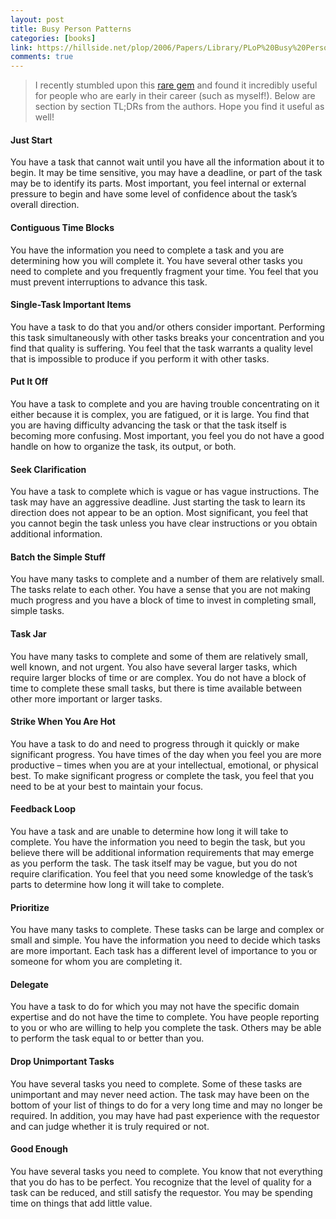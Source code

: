 ```yaml
---
layout: post
title: Busy Person Patterns
categories: [books]
link: https://hillside.net/plop/2006/Papers/Library/PLoP%20Busy%20Person%20Pattern%20v8.pdf
comments: true
---
```


> I recently stumbled upon this [rare gem](https://hillside.net/plop/2006/Papers/Library/PLoP%20Busy%20Person%20Pattern%20v8.pdf) and found it incredibly useful for people who are early in their career (such as myself!). Below are section by section TL;DRs from the authors. Hope you find it useful as well!

#### Just Start
You have a task that cannot wait until you have all the information about it to begin. It
may be time sensitive, you may have a deadline, or part of the task may be to identify its
parts. Most important, you feel internal or external pressure to begin and have some
level of confidence about the task’s overall direction.

#### Contiguous Time Blocks
You have the information you need to complete a task and you are determining how you
will complete it. You have several other tasks you need to complete and you frequently
fragment your time. You feel that you must prevent interruptions to advance this task.

#### Single-Task Important Items
You have a task to do that you and/or others consider important. Performing this task
simultaneously with other tasks breaks your concentration and you find that quality is
suffering. You feel that the task warrants a quality level that is impossible to produce if
you perform it with other tasks.

#### Put It Off
You have a task to complete and you are having trouble concentrating on it either
because it is complex, you are fatigued, or it is large. You find that you are having
difficulty advancing the task or that the task itself is becoming more confusing. Most
important, you feel you do not have a good handle on how to organize the task, its output,
or both.

#### Seek Clarification
You have a task to complete which is vague or has vague instructions. The task may
have an aggressive deadline. Just starting the task to learn its direction does not appear to
be an option. Most significant, you feel that you cannot begin the task unless you have
clear instructions or you obtain additional information.

#### Batch the Simple Stuff
You have many tasks to complete and a number of them are relatively small. The tasks
relate to each other. You have a sense that you are not making much progress and you
have a block of time to invest in completing small, simple tasks.

#### Task Jar
You have many tasks to complete and some of them are relatively small, well known, and
not urgent. You also have several larger tasks, which require larger blocks of time or are
complex. You do not have a block of time to complete these small tasks, but there is time
available between other more important or larger tasks. 

#### Strike When You Are Hot
You have a task to do and need to progress through it quickly or make significant
progress. You have times of the day when you feel you are more productive – times
when you are at your intellectual, emotional, or physical best. To make significant
progress or complete the task, you feel that you need to be at your best to maintain your
focus.

#### Feedback Loop 
You have a task and are unable to determine how long it will take to complete. You have
the information you need to begin the task, but you believe there will be additional
information requirements that may emerge as you perform the task. The task itself may
be vague, but you do not require clarification. You feel that you need some knowledge of
the task’s parts to determine how long it will take to complete.

#### Prioritize
You have many tasks to complete. These tasks can be large and complex or small and
simple. You have the information you need to decide which tasks are more important.
Each task has a different level of importance to you or someone for whom you are
completing it.

#### Delegate
You have a task to do for which you may not have the specific domain expertise and do
not have the time to complete. You have people reporting to you or who are willing to
help you complete the task. Others may be able to perform the task equal to or better
than you.

#### Drop Unimportant Tasks
You have several tasks you need to complete. Some of these tasks are unimportant and
may never need action. The task may have been on the bottom of your list of things to do
for a very long time and may no longer be required. In addition, you may have had past
experience with the requestor and can judge whether it is truly required or not.

#### Good Enough
You have several tasks you need to complete. You know that not everything that you do
has to be perfect. You recognize that the level of quality for a task can be reduced, and
still satisfy the requestor. You may be spending time on things that add little value. 
